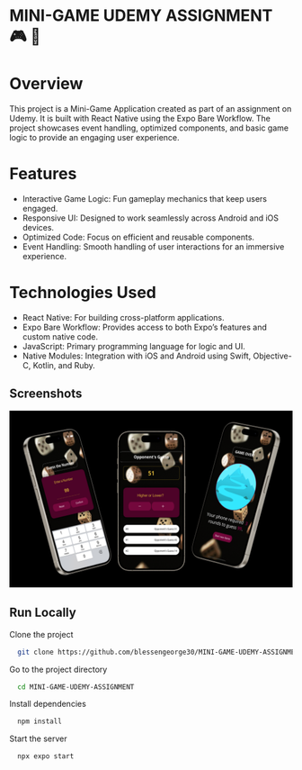 
# MINI-GAME UDEMY ASSIGNMENT  🎮 🚀


# Overview
This project is a Mini-Game Application created as part of an assignment on Udemy. It is built with React Native using the Expo Bare Workflow. The project showcases event handling, optimized components, and basic game logic to provide an engaging user experience.

# Features
- Interactive Game Logic: Fun gameplay mechanics that keep users engaged.
- Responsive UI: Designed to work seamlessly across Android and iOS devices.
- Optimized Code: Focus on efficient and reusable components.
- Event Handling: Smooth handling of user interactions for an immersive experience.

# Technologies Used
- React Native: For building cross-platform applications.
- Expo Bare Workflow: Provides access to both Expo’s features and custom native code.
- JavaScript: Primary programming language for logic and UI.
- Native Modules: Integration with iOS and Android using Swift, Objective-C, Kotlin, and Ruby.

 

##  Screenshots
![App Screenshot](./screenshots/overview.png)

## Run Locally

Clone the project

```bash
  git clone https://github.com/blessengeorge30/MINI-GAME-UDEMY-ASSIGNMENT
```

Go to the project directory

```bash
  cd MINI-GAME-UDEMY-ASSIGNMENT
```

Install dependencies

```bash
  npm install
```

Start the server

```bash
  npx expo start
```


